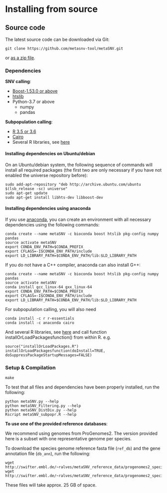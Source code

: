 # Installing from source

## Source code

The latest source code can be downloaded via Git:

    git clone https://github.com/metasnv-tool/metaSNV.git
    
or [as a zip file](https://git.embl.de/metasnv-tool/metaSNV/repository/archive.zip?ref=master).

### Dependencies

**SNV calling**:

* [Boost-1.53.0 or above](http://www.boost.org/users/download/)
* [htslib](http://www.htslib.org/)
* Python-3.7 or above
    * numpy
    * pandas

**Subpopulation calling**:

* [R 3.5 or 3.6](https://www.r-project.org/)
* [Cairo](http://cairographics.org/)
* Several R libraries, see [here](src/subpopr/R/installOrLoadPackages.R)


#### Installing dependencies on Ubuntu/debian

On an Ubuntu/debian system, the following sequence of commands will install all
required packages (the first two are only necessary if you have not enabled the
universe repository before):

```
sudo add-apt-repository "deb http://archive.ubuntu.com/ubuntu $(lsb_release -sc) universe"
sudo apt-get update
sudo apt-get install libhts-dev libboost-dev
```

#### Installing dependencies using anaconda

If you use [anaconda](https://www.anaconda.com/products/individual), you can create an
environment with all necessary dependencies using the following commands:

```
conda create --name metaSNV -c bioconda boost htslib pkg-config numpy pandas
source activate metaSNV
export CONDA_ENV_PATH=$CONDA_PREFIX
export CFLAGS=-I$CONDA_ENV_PATH/include
export LD_LIBRARY_PATH=$CONDA_ENV_PATH/lib:$LD_LIBRARY_PATH
```

If you do not have a C++ compiler, anaconda can also install G++:

```
conda create --name metaSNV -c bioconda boost htslib pkg-config numpy pandas
source activate metaSNV
conda install gcc_linux-64 gxx_linux-64 
export CONDA_ENV_PATH=$CONDA_PREFIX
export CFLAGS=-I$CONDA_ENV_PATH/include
export LD_LIBRARY_PATH=$CONDA_ENV_PATH/lib:$LD_LIBRARY_PATH
```

For subpopulation calling, you will also need

```
conda install -c r r-essentials
conda install -c anaconda cairo
```

And several R libraries, see [here](src/subpopr/R/installOrLoadPackages.R) and call function installOrLoadPackagesfunction() from within R. e.g.

```
source("installOrLoadPackages.R")
installOrLoadPackagesfunction(doInstall=TRUE, doSuppressPackageStartupMessages=FALSE)
```

### Setup & Compilation

```
make
```
    
To test that all files and dependencies have been properly installed, run the following:

```
python metaSNV.py --help
python metaSNV_Filtering.py --help
python metaSNV_DistDiv.py --help
Rscript metaSNV_subpopr.R --help
```
    
**To use one of the provided reference databases**:

We recommend using genomes from ProGenomes2. The version provided here is a subset with one representative genome per species.

To download the species genome reference fasta file (`ref_db`) and the gene annotation file (`db_ann`), run the following:

```
wget http://swifter.embl.de/~ralves/metaSNV_reference_data/progenomes2_speciesReps_genomes.fna
wget http://swifter.embl.de/~ralves/metaSNV_reference_data/progenomes2_speciesReps_annotations.txt
```

These files will take approx. 25 GB of space.

